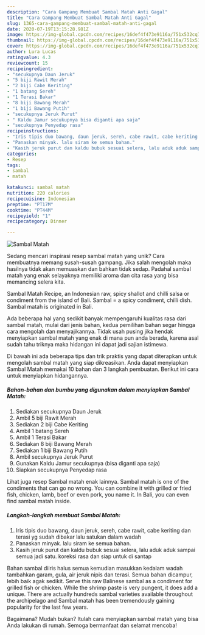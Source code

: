 ```yaml
---
description: "Cara Gampang Membuat Sambal Matah Anti Gagal"
title: "Cara Gampang Membuat Sambal Matah Anti Gagal"
slug: 1365-cara-gampang-membuat-sambal-matah-anti-gagal
date: 2020-07-19T13:15:28.981Z
image: https://img-global.cpcdn.com/recipes/16def4f473e9116a/751x532cq70/sambal-matah-foto-resep-utama.jpg
thumbnail: https://img-global.cpcdn.com/recipes/16def4f473e9116a/751x532cq70/sambal-matah-foto-resep-utama.jpg
cover: https://img-global.cpcdn.com/recipes/16def4f473e9116a/751x532cq70/sambal-matah-foto-resep-utama.jpg
author: Lura Lucas
ratingvalue: 4.3
reviewcount: 15
recipeingredient:
- "secukupnya Daun Jeruk"
- "5 biji Rawit Merah"
- "2 biji Cabe Keriting"
- "1 batang Sereh"
- "1 Terasi Bakar"
- "8 biji Bawang Merah"
- "1 biji Bawang Putih"
- "secukupnya Jeruk Purut"
- " Kaldu Jamur secukupnya bisa diganti apa saja"
- "secukupnya Penyedap rasa"
recipeinstructions:
- "Iris tipis duo bawang, daun jeruk, sereh, cabe rawit, cabe keriting dan terasi yg sudah dibakar lalu satukan dalam wadah"
- "Panaskan minyak. lalu siram ke semua bahan."
- "Kasih jeruk purut dan kaldu bubuk sesuai selera, lalu aduk aduk sampai semua jadi satu. koreksi rasa dan siap untuk di santap"
categories:
- Resep
tags:
- sambal
- matah

katakunci: sambal matah 
nutrition: 220 calories
recipecuisine: Indonesian
preptime: "PT17M"
cooktime: "PT44M"
recipeyield: "1"
recipecategory: Dinner

---
```



![Sambal Matah](https://img-global.cpcdn.com/recipes/16def4f473e9116a/751x532cq70/sambal-matah-foto-resep-utama.jpg)

Sedang mencari inspirasi resep sambal matah yang unik? Cara membuatnya memang susah-susah gampang. Jika salah mengolah maka hasilnya tidak akan memuaskan dan bahkan tidak sedap. Padahal sambal matah yang enak selayaknya memiliki aroma dan cita rasa yang bisa memancing selera kita.

Sambal Matah Recipe, an Indonesian raw, spicy shallot and chilli salsa or condiment from the island of Bali. Sambal = a spicy condiment, chilli dish. Sambal matah is originated in Bali.

Ada beberapa hal yang sedikit banyak mempengaruhi kualitas rasa dari sambal matah, mulai dari jenis bahan, kedua pemilihan bahan segar hingga cara mengolah dan menyajikannya. Tidak usah pusing jika hendak menyiapkan sambal matah yang enak di mana pun anda berada, karena asal sudah tahu triknya maka hidangan ini dapat jadi sajian istimewa.


Di bawah ini ada beberapa tips dan trik praktis yang dapat diterapkan untuk mengolah sambal matah yang siap dikreasikan. Anda dapat menyiapkan Sambal Matah memakai 10 bahan dan 3 langkah pembuatan. Berikut ini cara untuk menyiapkan hidangannya.

<!--inarticleads1-->

##### Bahan-bahan dan bumbu yang digunakan dalam menyiapkan Sambal Matah:

1. Sediakan secukupnya Daun Jeruk
1. Ambil 5 biji Rawit Merah
1. Sediakan 2 biji Cabe Keriting
1. Ambil 1 batang Sereh
1. Ambil 1 Terasi Bakar
1. Sediakan 8 biji Bawang Merah
1. Sediakan 1 biji Bawang Putih
1. Ambil secukupnya Jeruk Purut
1. Gunakan  Kaldu Jamur secukupnya (bisa diganti apa saja)
1. Siapkan secukupnya Penyedap rasa


Lihat juga resep Sambal matah enak lainnya. Sambal matah is one of the condiments that can go no wrong. You can combine it with grilled or fried fish, chicken, lamb, beef or even pork, you name it. In Bali, you can even find sambal matah inside. 

<!--inarticleads2-->

##### Langkah-langkah membuat Sambal Matah:

1. Iris tipis duo bawang, daun jeruk, sereh, cabe rawit, cabe keriting dan terasi yg sudah dibakar lalu satukan dalam wadah
1. Panaskan minyak. lalu siram ke semua bahan.
1. Kasih jeruk purut dan kaldu bubuk sesuai selera, lalu aduk aduk sampai semua jadi satu. koreksi rasa dan siap untuk di santap


Bahan sambal diiris halus semua kemudian masukkan kedalam wadah tambahkan garam, gula, air jeruk nipis dan terasi. Semua bahan dicampur, lebih baik agak sedikit. Serve this raw Balinese sambal as a condiment for grilled fish or chicken. While the shrimp paste is very pungent, it does add a unique. There are actually hundreds sambal varieties available throughout the archipelago and Sambal matah has been tremendously gaining popularity for the last few years. 

Bagaimana? Mudah bukan? Itulah cara menyiapkan sambal matah yang bisa Anda lakukan di rumah. Semoga bermanfaat dan selamat mencoba!
